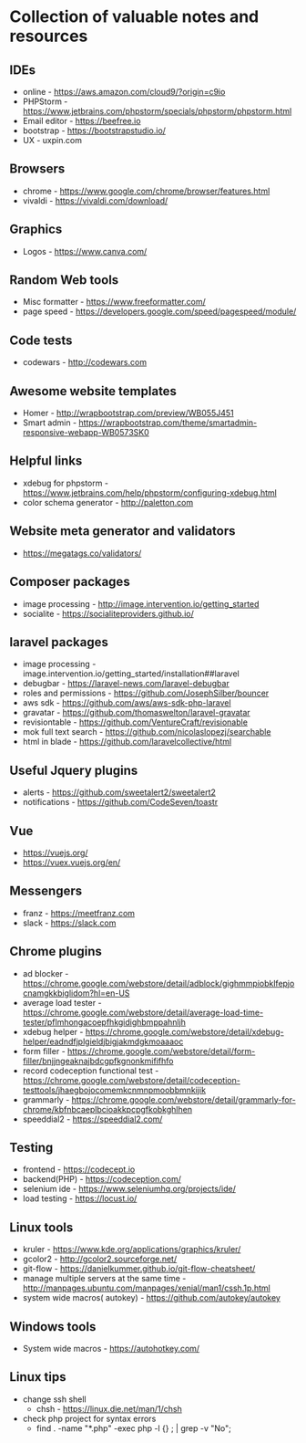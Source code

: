 # Collection of valuable notes and resources

## IDEs
* online - https://aws.amazon.com/cloud9/?origin=c9io
* PHPStorm - https://www.jetbrains.com/phpstorm/specials/phpstorm/phpstorm.html
* Email editor - https://beefree.io
* bootstrap - https://bootstrapstudio.io/
* UX - uxpin.com

## Browsers
* chrome - https://www.google.com/chrome/browser/features.html
* vivaldi - https://vivaldi.com/download/

## Graphics
- Logos - https://www.canva.com/

## Random Web tools
* Misc formatter - https://www.freeformatter.com/
* page speed - https://developers.google.com/speed/pagespeed/module/

## Code tests
* codewars - http://codewars.com

## Awesome website templates
* Homer - http://wrapbootstrap.com/preview/WB055J451
* Smart admin - https://wrapbootstrap.com/theme/smartadmin-responsive-webapp-WB0573SK0

## Helpful links
* xdebug for phpstorm - https://www.jetbrains.com/help/phpstorm/configuring-xdebug.html
* color schema generator - http://paletton.com

## Website meta generator and validators
* https://megatags.co/validators/

## Composer packages
* image processing - http://image.intervention.io/getting_started
* socialite - https://socialiteproviders.github.io/

## laravel packages
* image processing - image.intervention.io/getting_started/installation##laravel
* debugbar - https://laravel-news.com/laravel-debugbar
* roles and permissions - https://github.com/JosephSilber/bouncer
* aws sdk - https://github.com/aws/aws-sdk-php-laravel
* gravatar - https://github.com/thomaswelton/laravel-gravatar
* revisiontable - https://github.com/VentureCraft/revisionable
* mok full text search - https://github.com/nicolaslopezj/searchable
* html in blade - https://github.com/laravelcollective/html

## Useful Jquery plugins
* alerts - https://github.com/sweetalert2/sweetalert2
* notifications - https://github.com/CodeSeven/toastr

## Vue
* https://vuejs.org/
* https://vuex.vuejs.org/en/

## Messengers
* franz - https://meetfranz.com
* slack - https://slack.com

## Chrome plugins
* ad blocker - https://chrome.google.com/webstore/detail/adblock/gighmmpiobklfepjocnamgkkbiglidom?hl=en-US
* average load tester - https://chrome.google.com/webstore/detail/average-load-time-tester/pflmhongacoepfhkgidighbmppahnljh
* xdebug helper - https://chrome.google.com/webstore/detail/xdebug-helper/eadndfjplgieldjbigjakmdgkmoaaaoc
* form filler - https://chrome.google.com/webstore/detail/form-filler/bnjjngeaknajbdcgpfkgnonkmififhfo
* record codeception functional test - https://chrome.google.com/webstore/detail/codeception-testtools/jhaegbojocomemkcnmnpmoobbmnkijik
* grammarly - https://chrome.google.com/webstore/detail/grammarly-for-chrome/kbfnbcaeplbcioakkpcpgfkobkghlhen
* speeddial2 - https://speeddial2.com/

## Testing
* frontend - https://codecept.io
* backend(PHP) - https://codeception.com/
* selenium ide - https://www.seleniumhq.org/projects/ide/
* load testing - https://locust.io/

## Linux tools
* kruler - https://www.kde.org/applications/graphics/kruler/
* gcolor2 - http://gcolor2.sourceforge.net/
* git-flow - https://danielkummer.github.io/git-flow-cheatsheet/
* manage multiple servers at the same time - http://manpages.ubuntu.com/manpages/xenial/man1/cssh.1p.html
* system wide macros( autokey) - https://github.com/autokey/autokey

## Windows tools
* System wide macros - https://autohotkey.com/

## Linux tips
* change ssh shell
  * chsh - https://linux.die.net/man/1/chsh
* check php project for syntax errors
  * find . -name "*.php" -exec php -l {} \; | grep -v "No";
